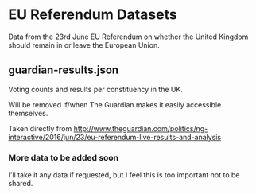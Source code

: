 # EU Referendum Datasets

Data from the 23rd June EU Referendum on whether the United Kingdom should remain in or leave the European Union.

## guardian-results.json

Voting counts and results per constituency in the UK.

Will be removed if/when The Guardian makes it easily accessible themselves.

Taken directly from http://www.theguardian.com/politics/ng-interactive/2016/jun/23/eu-referendum-live-results-and-analysis

### More data to be added soon

I'll take it any data if requested, but I feel this is too important not to be shared.
